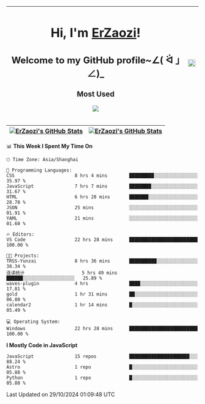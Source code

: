 |<h1>Hi, I'm <a href="https://github.com/erzaozi">ErZaozi</a>! </h1><h2>Welcome to my GitHub profile~∠( ᐛ 」∠)_</h2><p><h3>Most Used</h3><img src="https://skillicons.dev/icons?i=github,vscode,visualstudio,ubuntu,postman,pycharm,webstorm,git,docker"></p>|<img decoding="async" align=center src="https://cdn.jsdelivr.net/gh/erzaozi/erzaozi/image.gif" width="100%">|
| ----- | ----- |

| <a href="https://github.com/erzaozi"><img align="center" src="https://github-readme-stats.vercel.app/api/top-langs/?username=erzaozi&title_color=44cef6&text_color=4b5cc4&icon_color=2bbc8a&bg_color=white&langs_count=4&hide_border=true" alt="ErZaozi's GitHub Stats" /></a> | <a href="https://github.com/erzaozi"><img align="center" src="https://github-readme-stats.vercel.app/api?username=erzaozi&show_icons=true&line_height=27&count_private=true&title_color=44cef6&text_color=4b5cc4&icon_color=2bbc8a&bg_color=white&hide_border=true" alt="ErZaozi's GitHub Stats" /></a> |
| ----- | ----- |
<!--START_SECTION:waka-->
📊 **This Week I Spent My Time On** 

```text
🕑︎ Time Zone: Asia/Shanghai

💬 Programming Languages: 
CSS                      8 hrs 4 mins        █████████░░░░░░░░░░░░░░░░   35.97 % 
JavaScript               7 hrs 7 mins        ████████░░░░░░░░░░░░░░░░░   31.67 % 
HTML                     6 hrs 28 mins       ███████░░░░░░░░░░░░░░░░░░   28.78 % 
JSON                     25 mins             ░░░░░░░░░░░░░░░░░░░░░░░░░   01.91 % 
YAML                     21 mins             ░░░░░░░░░░░░░░░░░░░░░░░░░   01.60 % 

🔥 Editors: 
VS Code                  22 hrs 28 mins      █████████████████████████   100.00 % 

🐱‍💻 Projects: 
TRSS-Yunzai              8 hrs 36 mins       ██████████░░░░░░░░░░░░░░░   38.34 % 
连读统计                     5 hrs 49 mins       ██████░░░░░░░░░░░░░░░░░░░   25.89 % 
waves-plugin             4 hrs               ████░░░░░░░░░░░░░░░░░░░░░   17.81 % 
gold                     1 hr 31 mins        ██░░░░░░░░░░░░░░░░░░░░░░░   06.80 % 
calendar2                1 hr 14 mins        █░░░░░░░░░░░░░░░░░░░░░░░░   05.49 % 

💻 Operating System: 
Windows                  22 hrs 28 mins      █████████████████████████   100.00 % 
```

**I Mostly Code in JavaScript** 

```text
JavaScript               15 repos            ██████████████████████░░░   88.24 % 
Astro                    1 repo              █░░░░░░░░░░░░░░░░░░░░░░░░   05.88 % 
Python                   1 repo              █░░░░░░░░░░░░░░░░░░░░░░░░   05.88 % 
```




 Last Updated on 29/10/2024 01:09:48 UTC
<!--END_SECTION:waka-->
